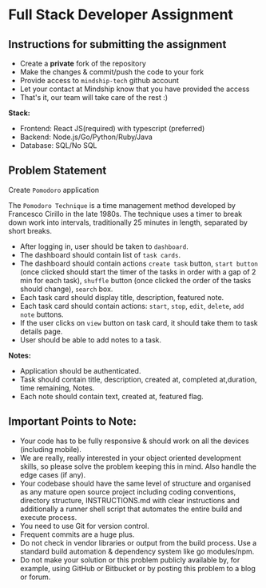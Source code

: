 # Full Stack Developer Assignment

## Instructions for submitting the assignment

- Create a **private** fork of the repository
- Make the changes & commit/push the code to your fork
- Provide access to `mindship-tech` github account
- Let your contact at Mindship know that you have provided the access
- That's it, our team will take care of the rest :)

**Stack:**
- Frontend: React JS(required) with typescript (preferred)
- Backend: Node.js/Go/Python/Ruby/Java
- Database: SQL/No SQL


## Problem Statement

Create `Pomodoro` application

The `Pomodoro Technique` is a time management method developed by Francesco Cirillo in the late 1980s. The technique uses a timer to break down work into intervals, traditionally 25 minutes in length, separated by short breaks.

- After logging in, user should be taken to `dashboard`.
- The dashboard should contain list of `task cards`.
- The dashboard should contain actions `create task` button, `start button` (once clicked should start the timer of the tasks in order with a gap of 2 min for each task), `shuffle` button (once clicked the order of the tasks should change), `search` box.
- Each task card should display title, description, featured note.
- Each task card should contain actions: `start`, `stop`, `edit`, `delete`, `add note` buttons.
- If the user clicks on `view` button on task card, it should take them to task details page.
- User should be able to add notes to a task.


**Notes:**
- Application should be authenticated.
- Task should contain title, description, created at, completed at,duration, time remaining, Notes.
- Each note should contain text, created at, featured flag.

## Important Points to Note: 
- Your code has to be fully responsive & should work on all the devices (including mobile).
- We are really, really interested in your object oriented development skills, so please solve the problem keeping this in mind. Also handle the edge cases (if any).
- Your codebase should have the same level of structure and organised as any mature open source project including coding conventions, directory structure, INSTRUCTIONS.md with clear instructions and additionally a runner shell script that automates the entire build and execute process.
- You need to use Git for version control.
- Frequent commits are a huge plus.
- Do not check in vendor libraries or output from the build process. Use a standard build automation & dependency system like go modules/npm.
- Do not make your solution or this problem publicly available by, for example, using GitHub or Bitbucket or by posting this problem to a blog or forum.
